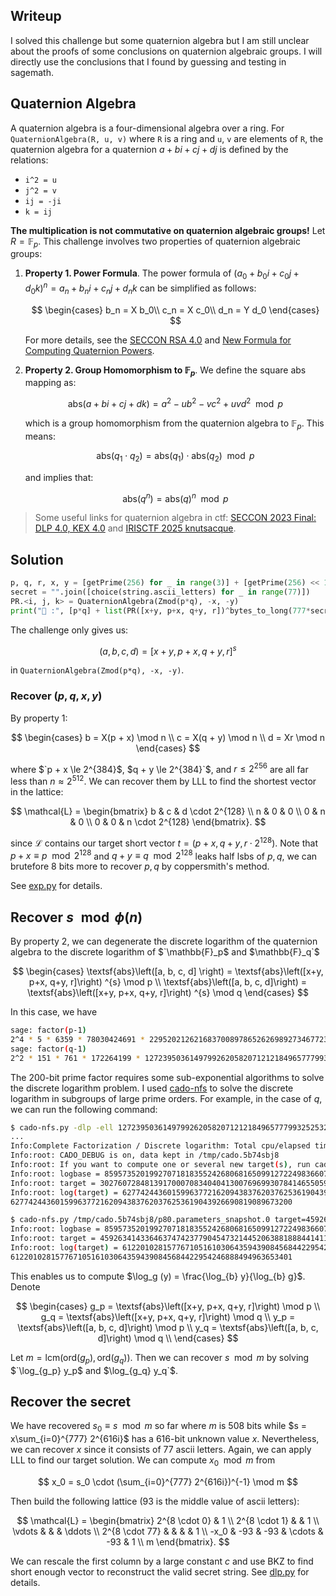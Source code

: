 
## Writeup

I solved this challenge but some quaternion algebra but I am still unclear about the proofs of some conclusions on quaternion algebraic groups. I will directly use the conclusions that I found by guessing and testing in sagemath.

## Quaternion Algebra

A quaternion algebra is a four-dimensional algebra over a ring. For `QuaternionAlgebra(R, u, v)` where `R` is a ring and `u`, `v` are elements of `R`, the quaternion algebra for a quaternion $a + bi + cj + dj$ is defined by the relations:
- `i^2 = u`
- `j^2 = v`
- `ij = -ji`
- `k = ij`

**The multiplication is not commutative on quaternion algebraic groups!** Let $`R = \mathbb{F}_p`$. This challenge involves two properties of quaternion algebraic groups:
1. **Property 1. Power Formula**. The power formula of $`(a_0 + b_0 i + c_0 j + d_0 k)^n = a_n + b_n i + c_n j + d_n k`$ can be simplified as follows:
    
    $$
    \begin{cases}
    b_n = X b_0\\
    c_n = X c_0\\
    d_n = Y d_0
    \end{cases}
    $$
    
    For more details, see the [SECCON RSA 4.0](https://7rocky.github.io/en/ctf/other/seccon-ctf/rsa-4.0/) and [New Formula for Computing Quaternion Powers](https://www.scirp.org/pdf/am_2022033014505665.pdf).
2. **Property 2. Group Homomorphism to $\mathbb{F}_p$**. We define the square abs mapping as:
    
    $$
    \textsf{abs}(a + bi + cj + dk) = a^2 - u b^2 - v c^2 + uvd^2 \mod p
    $$
    
    which is a group homomorphism from the quaternion algebra to $\mathbb{F}_p$. This means:
    
    $$
    \textsf{abs}(q_1 \cdot q_2) = \textsf{abs}(q_1) \cdot \textsf{abs}(q_2) \mod p
    $$
    
    and implies that:
    
    $$
    \textsf{abs}\left(q^n \right) = \textsf{abs}(q)^n \mod p
    $$


> Some useful links for quaternion algebra in ctf: [SECCON 2023 Final: DLP 4.0, KEX 4.0](https://qiita.com/saitenntaisei/items/5f9caa9110fe38edbc82) and [IRISCTF 2025 knutsacque](https://blog.whale-tw.com/2025/01/06/irisctf-2025/#knutsacque).

## Solution

```python
p, q, r, x, y = [getPrime(256) for _ in range(3)] + [getPrime(256) << 128 for _ in range(2)]
secret = "".join([choice(string.ascii_letters) for _ in range(77)])
PR.<i, j, k> = QuaternionAlgebra(Zmod(p*q), -x, -y)
print("🎁 :", [p*q] + list(PR([x+y, p+x, q+y, r])^bytes_to_long(777*secret.encode())) + [AES.new(key=md5(secret.encode()).digest(), nonce=b"Tiffany", mode=AES.MODE_CTR).encrypt(flag).hex()])
```

The challenge only gives us:

$$
(a, b, c, d) = [x+y, p + x, q + y, r]^{s}
$$

in `QuaternionAlgebra(Zmod(p*q), -x, -y)`.

### Recover $(p, q, x, y)$

By property 1:

$$
\begin{cases}
b = X(p + x) \mod n \\
c = X(q + y) \mod n \\
d = Xr \mod n
\end{cases}
$$

where $`p + x \le 2^{384}$, $q + y \le 2^{384}`$, and $`r \le 2^{256}`$ are all far less than $`n \approx 2^{512}`$. We can recover them by LLL to find the shortest vector in the lattice:

$$
\mathcal{L} = 
\begin{bmatrix}
b & c & d \cdot 2^{128} \\
n & 0 & 0 \\
0 & n & 0 \\
0 & 0 & n \cdot 2^{128}
\end{bmatrix}.
$$

since $`\mathcal{L}`$ contains our target short vector $`t = (p + x, q + y, r \cdot 2^{128})`$. Note that $`p + x \equiv p \mod 2^{128}`$ and $`q + y \equiv q \mod 2^{128}`$ leaks half lsbs of $`p, q`$, we can brutefore 8 bits more to recover $`p, q`$ by coppersmith's method. 

See [exp.py](./exp.py) for details.


## Recover $s \mod \phi(n)$

By property 2, we can degenerate the discrete logarithm of the quaternion algebra to the discrete logarithm of $`\mathbb{F}_p$ and $\mathbb{F}_q`$

$$
\begin{cases}
\textsf{abs}\left([a, b, c, d] \right) = \textsf{abs}\left([x+y, p+x, q+y, r]\right) ^{s} \mod p  \\
\textsf{abs}\left([a, b, c, d]\right) = \textsf{abs}\left([x+y, p+x, q+y, r]\right) ^{s} \mod q
\end{cases}
$$

In this case, we have

``` bash
sage: factor(p-1)
2^4 * 5 * 6359 * 78030424691 * 2295202126216837008978652626989273467723189905747503092156937
sage: factor(q-1)
2^2 * 151 * 761 * 172264199 * 1272395036149799262058207121218496577799325253210771211721273551
```

The 200-bit prime factor requires some sub-exponential algorithms to solve the discrete logarithm problem. I used [cado-nfs](https://gitlab.inria.fr/cado-nfs/cado-nfs) to solve the discrete logarithm in subgroups of large prime orders. For example, in the case of $q$, we can run the following command:

```bash
$ cado-nfs.py -dlp -ell 1272395036149799262058207121218496577799325253210771211721273551 target=30276072848139170007083404041300769699307841465505983042645514710610334966369 100748500420633602436909572573651942923829948109715215298913760623104145908957 -t 12
...
Info:Complete Factorization / Discrete logarithm: Total cpu/elapsed time for entire Discrete logarithm: 658.74/137.706
Info:root: CADO_DEBUG is on, data kept in /tmp/cado.5b74sbj8
Info:root: If you want to compute one or several new target(s), run cado-nfs.py /tmp/cado.5b74sbj8/p80.parameters_snapshot.0 target=<target>[,<target>,...]
Info:root: logbase = 85957352019927071818355242680681650991272249836607379548748536511737186451317
Info:root: target = 30276072848139170007083404041300769699307841465505983042645514710610334966369
Info:root: log(target) = 627742443601599637721620943837620376253619043926690819089673200 mod ell
627742443601599637721620943837620376253619043926690819089673200

$ cado-nfs.py /tmp/cado.5b74sbj8/p80.parameters_snapshot.0 target=45926341433646374742377904547321445206388188844141136065098557452004567800661
Info:root: logbase = 85957352019927071818355242680681650991272249836607379548748536511737186451317
Info:root: target = 45926341433646374742377904547321445206388188844141136065098557452004567800661
Info:root: log(target) = 612201028157767105161030643594390845684422954246888494963653401 mod ell
612201028157767105161030643594390845684422954246888494963653401
```

This enables us to compute $`\log_g (y) = \frac{\log_{b} y}{\log_{b} g}`$. Denote

$$
\begin{cases}
g_p = \textsf{abs}\left([x+y, p+x, q+y, r]\right) \mod p \\
g_q = \textsf{abs}\left([x+y, p+x, q+y, r]\right) \mod q \\
y_p = \textsf{abs}\left([a, b, c, d]\right) \mod p \\
y_q = \textsf{abs}\left([a, b, c, d]\right) \mod q \\
\end{cases}
$$

Let $`m =\textsf{lcm}(\textsf{ord}(g_p), \textsf{ord}(g_q))`$. Then we can recover $`s \mod m`$ by solving $`\log_{g_p} y_p$ and $\log_{g_q} y_q`$.

## Recover the secret

We have recovered $`s_0 \equiv s \mod m`$ so far where $`m`$ is 508 bits while $`s = x\sum_{i=0}^{777} 2^{616i}`$ has a 616-bit unknown value $`x`$. Nevertheless, we can recover $`x`$ since it consists of 77 ascii letters. Again, we can apply LLL to find our target solution. We can compute $`x_0 \mod m`$ from

$$
x_0 = s_0 \cdot (\sum_{i=0}^{777} 2^{616i})^{-1} \mod m
$$

Then build the following lattice (93 is the middle value of ascii letters):

$$
\mathcal{L} = 
\begin{bmatrix}
2^{8 \cdot 0} & 1 \\
2^{8 \cdot 1} & & 1 \\
\vdots & & & \ddots \\
2^{8 \cdot 77} & & & & 1 \\
-x_0 & -93 & -93 & \cdots & -93 & 1 \\
m
\end{bmatrix}.
$$

We can rescale the first column by a large constant $c$ and use BKZ to find short enough vector to reconstruct the valid secret string. See [dlp.py](./dlp.py) for details.
